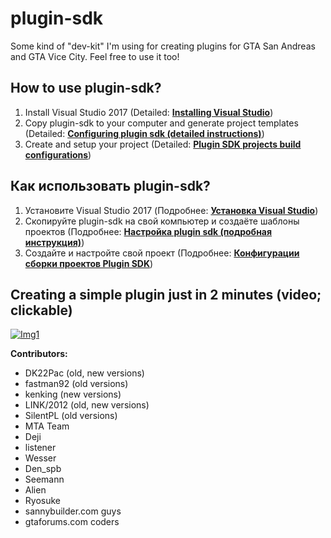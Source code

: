 # plugin-sdk

Some kind of "dev-kit" I'm using for creating plugins for GTA San Andreas and GTA Vice City.
Feel free to use it too!

## How to use plugin-sdk?
1. Install Visual Studio 2017 (Detailed: [**Installing Visual Studio**](https://github.com/DK22Pac/plugin-sdk/wiki/Installing-Visual-Studio))
2. Copy plugin-sdk to your computer and generate project templates (Detailed: [**Configuring plugin sdk (detailed instructions)**](https://github.com/DK22Pac/plugin-sdk/wiki/Configuring-plugin-sdk-(detailed-instructions)))
3. Create and setup your project (Detailed: [**Plugin SDK projects build configurations**](https://github.com/DK22Pac/plugin-sdk/wiki/Plugin-SDK-projects-build-configurations))

## Как использовать plugin-sdk?
1. Установите Visual Studio 2017 (Подробнее: [**Установка Visual Studio**](https://github.com/DK22Pac/plugin-sdk/wiki/%D0%A3%D1%81%D1%82%D0%B0%D0%BD%D0%BE%D0%B2%D0%BA%D0%B0-Visual-Studio))
2. Скопируйте plugin-sdk на свой компьютер и создаёте шаблоны проектов (Подробнее: [**Настройка plugin sdk (подробная инструкция)**](https://github.com/DK22Pac/plugin-sdk/wiki/%D0%9D%D0%B0%D1%81%D1%82%D1%80%D0%BE%D0%B9%D0%BA%D0%B0-plugin-sdk-(%D0%BF%D0%BE%D0%B4%D1%80%D0%BE%D0%B1%D0%BD%D0%B0%D1%8F-%D0%B8%D0%BD%D1%81%D1%82%D1%80%D1%83%D0%BA%D1%86%D0%B8%D1%8F)))
3. Создайте и настройте свой проект (Подробнее: [**Конфигурации сборки проектов Plugin SDK**](https://github.com/DK22Pac/plugin-sdk/wiki/%D0%9A%D0%BE%D0%BD%D1%84%D0%B8%D0%B3%D1%83%D1%80%D0%B0%D1%86%D0%B8%D0%B8-%D1%81%D0%B1%D0%BE%D1%80%D0%BA%D0%B8-%D0%BF%D1%80%D0%BE%D0%B5%D0%BA%D1%82%D0%BE%D0%B2-Plugin-SDK))

## Creating a simple plugin just in 2 minutes (video; clickable)
[![Img1](http://i.imgur.com/NrogG7S.png)](https://www.youtube.com/watch?v=PVfC7YSOEQs)

**Contributors:**
- DK22Pac (old, new versions)
- fastman92 (old versions)
- kenking (new versions)
- LINK/2012 (old, new versions)
- SilentPL (old versions)
- MTA Team
- Deji
- listener
- Wesser
- Den_spb
- Seemann
- Alien
- Ryosuke
- sannybuilder.com guys
- gtaforums.com coders
